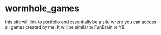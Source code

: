 # wormhole_games
this site will link to portfolio and essentially be a site where you can access all games created by me. It will be similar to FunBrain or Y8. 
